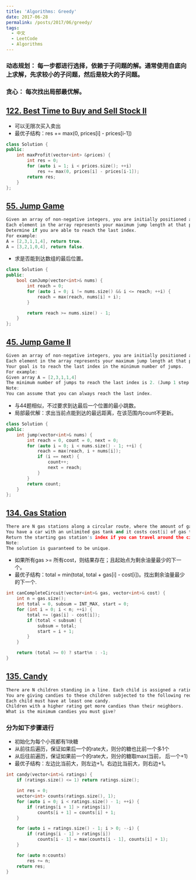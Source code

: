 ```yaml
---
title: 'Algorithms: Greedy'
date: 2017-06-28
permalink: /posts/2017/06/greedy/
tags:
  - 中文
  - LeetCode
  - Algorithms
---
```


### 动态规划： 每一步都进行选择，依赖于子问题的解。通常使用自底向上求解，先求较小的子问题，然后是较大的子问题。
### 贪心： 每次找出局部最优解。

## [122. Best Time to Buy and Sell Stock II](https://leetcode.com/problems/best-time-to-buy-and-sell-stock-ii/#/description)

* 可以无限次买入卖出
* 最优子结构：res += max(0, prices[i] - prices[i-1])

```c++
class Solution {
public:
    int maxProfit(vector<int> &prices) {
        int res = 0;
        for (auto i = 1; i < prices.size(); ++i) 
            res += max(0, prices[i] - prices[i-1]);
        return res;
    }
};
```

## [55. Jump Game](https://leetcode.com/problems/jump-game/#/description)

```c++
Given an array of non-negative integers, you are initially positioned at the first index of the array.
Each element in the array represents your maximum jump length at that position.
Determine if you are able to reach the last index.
For example:
A = [2,3,1,1,4], return true.
A = [3,2,1,0,4], return false.
```

* 求是否能到达数组的最后位置。

```c++
class Solution {
public:
    bool canJump(vector<int>& nums) {
        int reach = 0;
        for (auto i = 0; i != nums.size() && i <= reach; ++i) {
            reach = max(reach, nums[i] + i);
        }

        return reach >= nums.size() - 1;
    }
};
```

## [45. Jump Game II](https://leetcode.com/problems/jump-game-ii/#/description)

```c++
Given an array of non-negative integers, you are initially positioned at the first index of the array.
Each element in the array represents your maximum jump length at that position.
Your goal is to reach the last index in the minimum number of jumps.
For example:
Given array A = [2,3,1,1,4]
The minimum number of jumps to reach the last index is 2. (Jump 1 step from index 0 to 1, then 3 steps to the last index.)
Note:
You can assume that you can always reach the last index.
```

* 与44题相似，不过要求到达最后一个位置的最小跳数。
* 局部最优解：求出当前点能到达的最远距离，在该范围内count不更新。

```c++
class Solution {
public:
    int jump(vector<int>& nums) {
        int reach = 0, count = 0, next = 0;
        for (auto i = 0; i < nums.size() - 1; ++i) {
            reach = max(reach, i + nums[i]);
            if (i == next) {
                count++;
                next = reach;
            }
        }
        return count;
    }
};
```

## [134. Gas Station](https://leetcode.com/problems/gas-station/#/description)

```c++
There are N gas stations along a circular route, where the amount of gas at station i is gas[i].
You have a car with an unlimited gas tank and it costs cost[i] of gas to travel from station i to its next station (i+1). You begin the journey with an empty tank at one of the gas stations.
Return the starting gas station's index if you can travel around the circuit once, otherwise return -1.
Note:
The solution is guaranteed to be unique.
```

* 如果所有gas >= 所有cost，则结果存在；且起始点为剩余油量最少的下一个。
* 最优子结构：total = min(total, total + gas[i] - cost[i])。找出剩余油量最少的下一个.

```c++
int canCompleteCircuit(vector<int>& gas, vector<int>& cost) {
    int n = gas.size();
    int total = 0, subsum = INT_MAX, start = 0;
    for (int i = 0; i < n; ++i) {
        total += (gas[i] - cost[i]);
        if (total < subsum) {
            subsum = total;
            start = i + 1;
        }
    }

    return (total >= 0) ? start%n : -1;
}
```

## [135. Candy](https://leetcode.com/problems/candy/#/description)

```c++
There are N children standing in a line. Each child is assigned a rating value.
You are giving candies to these children subjected to the following requirements:
Each child must have at least one candy.
Children with a higher rating get more candies than their neighbors.
What is the minimum candies you must give?
```

### 分为如下步骤进行
   * 初始化为每个小孩都有1块糖
   * 从前往后遍历，保证如果后一个的rate大，则分的糖也比前一个多1个
   * 从后往前遍历，保证如果前一个的rate大，则分的糖取max(当前， 后一个+1)
* 最优子结构：左边比当前大，则左边+1。右边比当前大，则右边+1。

```c++
int candy(vector<int>& ratings) {
    if (ratings.size() <= 1) return ratings.size();

    int res = 0;
    vector<int> counts(ratings.size(), 1);
    for (auto i = 0; i < ratings.size() - 1; ++i) {
        if (ratings[i + 1] > ratings[i])
            counts[i + 1] = counts[i] + 1;
    }

    for (auto i = ratings.size() - 1; i > 0; --i) {
        if (ratings[i - 1] > ratings[i])
            counts[i - 1] = max(counts[i - 1], counts[i] + 1);
    }

    for (auto n:counts)
        res += n;
    return res;
}
```